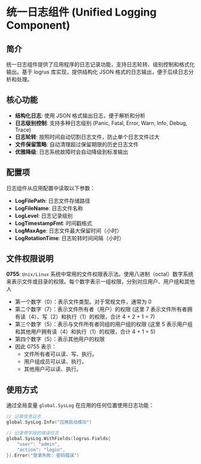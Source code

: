 # 统一日志组件 (Unified Logging Component)

## 简介

统一日志组件提供了应用程序的日志记录功能，支持日志轮转、级别控制和格式化输出。基于 logrus 库实现，提供结构化 JSON 格式的日志输出，便于后续日志分析和处理。

## 核心功能

- **结构化日志**: 使用 JSON 格式输出日志，便于解析和分析
- **日志级别控制**: 支持多种日志级别 (Panic, Fatal, Error, Warn, Info, Debug, Trace)
- **日志轮转**: 按照时间自动切割日志文件，防止单个日志文件过大
- **文件保留策略**: 自动清理超过保留期限的历史日志文件
- **优雅降级**: 日志系统故障时会自动降级到标准输出

## 配置项

日志组件从应用配置中读取以下参数：

- **LogFilePath**: 日志文件存储路径
- **LogFileName**: 日志文件名称
- **LogLevel**: 日志记录级别
- **LogTimestampFmt**: 时间戳格式
- **LogMaxAge**: 日志文件最大保留时间（小时）
- **LogRotationTime**: 日志轮转时间间隔（小时）

## 文件权限说明

**0755**: `Unix/Linux` 系统中常用的文件权限表示法。使用八进制（octal）数字系统来表示文件或目录的权限。每个数字表示一组权限，分别对应用户、用户组和其他人

- 第一个数字（0）：表示文件类型。对于常规文件，通常为 0
- 第二个数字（7）：表示文件所有者（用户）的权限 (这里 7 表示文件所有者拥有读（4）、写（2）和执行（1）的权限，合计 4 + 2 + 1 = 7)
- 第三个数字（5）：表示与文件所有者同组的用户组的权限 (这里 5 表示用户组和其他用户拥有读（4）和执行（1）的权限，合计 4 + 1 = 5)
- 第四个数字（5）：表示其他用户的权限
- 因此 0755 表示：
  - 文件所有者可以读、写、执行。
  - 用户组成员可以读、执行。
  - 其他用户可以读、执行。

## 使用方式

通过全局变量 `global.SysLog` 在应用的任何位置使用日志功能：

```go
// 记录信息日志
global.SysLog.Info("应用启动成功")

// 记录带字段的错误日志
global.SysLog.WithFields(logrus.Fields{
    "user": "admin",
    "action": "login",
}).Error("登录失败: 密码错误")
```
